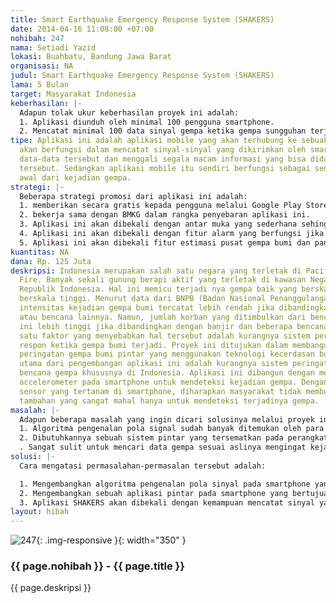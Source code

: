 ```yaml
---
title: Smart Earthquake Emergency Response System (SHAKERS)
date: 2014-04-16 11:08:00 +07:00
nohibah: 247
nama: Setiadi Yazid
lokasi: Buahbatu, Bandung Jawa Barat
organisasi: NA
judul: Smart Earthquake Emergency Response System (SHAKERS)
lama: 5 Bulan
target: Masyarakat Indonesia
keberhasilan: |-
  Adapun tolak ukur keberhasilan proyek ini adalah:
  1. Aplikasi diunduh oleh minimal 100 pengguna smartphone.
  2. Mencatat minimal 100 data sinyal gempa ketika gempa sungguhan terjadi.
tipe: Aplikasi ini adalah aplikasi mobile yang akan terhubung ke sebuah server. Server
  akan berfungsi dalam mencatat sinyal-sinyal yang dikirimkan oleh smartphone, mengolah
  data-data tersebut dan menggali segala macam informasi yang bisa didapat dari data-data
  tersebut. Sedangkan aplikasi mobile itu sendiri berfungsi sebagai sensor dan pengidentifikasi
  awal dari kejadian gempa.
strategi: |-
  Beberapa strategi promosi dari aplikasi ini adalah:
  1. memberikan secara gratis kepada pengguna melalui Google Play Store ataupun unduh langsung.
  2. bekerja sama dengan BMKG dalam rangka penyebaran aplikasi ini.
  3. Aplikasi ini akan dibekali dengan antar muka yang sederhana sehingga mudah untuk digunakan.
  4. Aplikasi ini akan dibekali dengan fitur alarm yang berfungsi jika gempa bumi terjadi.
  5. Aplikasi ini akan dibekali fitur estimasi pusat gempa bumi dan panduan evakuasi.
kuantitas: NA
dana: Rp. 125 Juta
deskripsi: Indonesia merupakan salah satu negara yang terletak di Pacific Ring of
  Fire. Banyak sekali gunung berapi aktif yang terletak di kawasan Negara Kesatuan
  Republik Indonesia. Hal ini memicu terjadi nya gempa baik yang berskala rendah maupun
  berskala tinggi. Menurut data dari BNPB (Badan Nasional Penanggulangan Bencana),
  intensitas kejadian gempa bumi tercatat lebih rendah jika dibandingkan dengan banjir
  atau bencana lainnya. Namun, jumlah korban yang ditimbulkan dari bencana gempa bumi
  ini lebih tinggi jika dibandingkan dengan banjir dan beberapa bencana lainnya. Salah
  satu faktor yang menyebabkan hal tersebut adalah kurangnya sistem peringatan dan
  respon ketika gempa bumi terjadi. Proyek ini ditujukan dalam membangun sebuah sistem
  peringatan gempa bumi pintar yang menggunakan teknologi kecerdasan buatan. Alasan
  utama dari pengembangan aplikasi ini adalah kurangnya sistem peringatan terhadap
  bencana gempa khususnya di Indonesia. Aplikasi ini dibangun dengan memanfaatkan
  accelerometer pada smartphone untuk mendeteksi kejadian gempa. Dengan memanfaatkan
  sensor yang tertanam di smartphone, diharapkan masyarakat tidak membutuhkan perangkat
  tambahan yang sangat mahal hanya untuk mendeteksi terjadinya gempa.
masalah: |-
  Adapun beberapa masalah yang ingin dicari solusinya melalui proyek ini adalah sebagai berikut:
  1. Algoritma pengenalan pola signal sudah banyak ditemukan oleh para peneliti. Namun, algoritma pengenalan pola signal yang ringan (light-weight), cepat dan akurat masih sulit ditemukan. Seperti kita ketahui, sumber daya smartphone tentunya tidak sebesar komputer atau laptop. Untuk itu, kebutuhan akan algoritma tersebut sangatlah tinggi.
  2. Dibutuhkannya sebuah sistem pintar yang tersematkan pada perangkat sehari-hari guna memberikan informasi terkait gempa.
  . Sangat sulit untuk mencari data gempa sesuai aslinya mengingat kejadian gempa sangat tidak bisa diprediksi.
solusi: |-
  Cara mengatasi permasalahan-permasalan tersebut adalah:

  1. Mengembangkan algoritma pengenalan pola sinyal pada smartphone yang ringan, cepat dan akurat. Kita sudah publikasikan perkembangannya melalui dua publikasi ilmiah di konferensi internasional.
  2. Mengembangkan sebuah aplikasi pintar pada smartphone yang bertujuan untuk mengenali kejadian gempa dengan memanfaatkan accelerometer dari smartphone. Aplikasi ini akan dikembangkan pada platform Android.
  3. Aplikasi SHAKERS akan dibekali dengan kemampuan mencatat sinyal yang dihasilkan oleh smartphone ketika terjadi guncangan. Selain itu aplikasi ini akan dibekali juga dengan kecerdasan untuk mengidentifikasi mana guncangan gempa dan mana yang bukan. Aplikasi ini akan kita sebarkan secara gratis melalui Google Play Store atau unduh langsung. Dengan banyaknya pengguna smartphone mengunduh aplikasi ini, akan semakin banyak data yang bisa kita dapatkan langsung dari pengguna ketika gempa terjadi.
layout: hibah
---
```


![247](/static/img/hibahcms/247.png){: .img-responsive }{: width="350" }

### {{ page.nohibah }} - {{ page.title }}

{{ page.deskripsi }}
